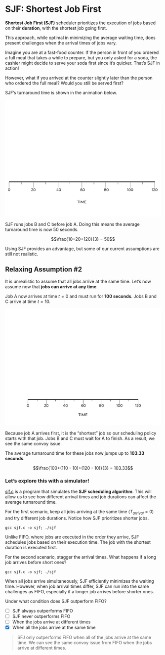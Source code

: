 # SJF: Shortest Job First

**Shortest Job First (SJF)** scheduler prioritizes the execution of jobs based on their **duration**, with the shortest job going first.

This approach, while optimal in minimizing the average waiting time, does present challenges when the arrival times of jobs vary.

Imagine you are at a fast-food counter. If the person in front of you ordered a full meal that takes a while to prepare, but you only asked for a soda, the cashier might decide to serve your soda first since it’s quicker. That’s SJF in action!

However, what if you arrived at the counter slightly later than the person who ordered the full meal? Would you still be served first?

SJF’s turnaround time is shown in the animation below.

<p align="center">
  <img src="sjf1.gif" alt="sjf1"/>
</p>

SJF runs jobs B and C before job A. Doing this means the average turnaround time is now 50 seconds.

$$\frac{10+20+120}{3} = 50$$

Using SJF provides an advantage, but some of our current assumptions are still not realistic.

## Relaxing Assumption #2

It is unrealistic to assume that all jobs arrive at the same time. Let’s now assume now that **jobs can arrive at any time**.

Job A now arrives at time $t=0$ and must run for **100 seconds**. Jobs B and C arrive at time $t=10$.

<p align="center">
  <img src="sjf2.gif" alt="sjf2"/>
</p>

Because job A arrives first, it is the “shortest” job so our scheduling policy starts with that job. Jobs B and C must wait for A to finish. As a result, we see the same convoy issue.

The average turnaround time for these jobs now jumps up to **103.33 seconds**.

$$\frac{100+(110 - 10)+(120 - 10)}{3} = 103.33$$

### Let’s explore this with a simulator!

[sjf.c](sjf.c) is a program that simulates the **SJF scheduling algorithm**. This will allow us to see how different arrival times and job durations can affect the average turnaround time.

For the first scenario, keep all jobs arriving at the same time ($T_{arrival} = 0$) and try different job durations. Notice how SJF prioritizes shorter jobs.

```
gcc sjf.c -o sjf; ./sjf
```

Unlike FIFO, where jobs are executed in the order they arrive, SJF schedules jobs based on their execution time. The job with the shortest duration is executed first.

For the second scenario, stagger the arrival times. What happens if a long job arrives before short ones?

```
gcc sjf.c -o sjf; ./sjf
```

When all jobs arrive simultaneously, SJF efficiently minimizes the waiting time. However, when job arrival times differ, SJF can run into the same challenges as FIFO, especially if a longer job arrives before shorter ones.

Under what condition does SJF outperform FIFO?
- [ ] SJF always outperforms FIFO
- [ ] SJF never outperforms FIFO
- [ ] When the jobs arrive at different times
- [x] When all the jobs arrive at the same time

> SFJ only outperforms FIFO when all of the jobs arrive at the same time. We can see the same convoy issue from FIFO when the jobs arrive at different times.